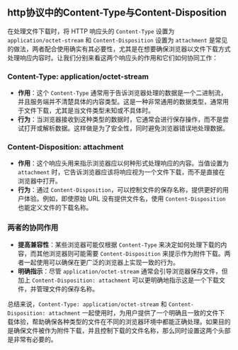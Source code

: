 ## http协议中的Content-Type与Content-Disposition

在处理文件下载时，将 HTTP 响应头的 `Content-Type` 设置为 `application/octet-stream` 和 `Content-Disposition` 设置为 `attachment` 是常见的做法，两者配合使用确实有其必要性，尤其是在想要确保浏览器以文件下载方式处理响应内容时。让我们分别来看这两个响应头的作用和它们如何协同工作：

### Content-Type: application/octet-stream

-   **作用**：这个 `Content-Type` 通常用于告诉浏览器处理的数据是一个二进制流，并且服务端并不清楚具体的内容类型。这是一种非常通用的数据类型，通常用于文件下载，尤其是当文件类型未知或不具体时。
-   **行为**：当浏览器接收到这种类型的数据时，它通常会进行保存操作，而不是尝试打开或解析数据。这样做是为了安全性，同时避免浏览器错误地处理数据。

### Content-Disposition: attachment

-   **作用**：这个响应头用来指示浏览器应以何种形式处理响应的内容。当值设置为 `attachment` 时，它告诉浏览器应该将响应视为一个文件下载，而不是直接在浏览器中打开。
-   **行为**：通过 `Content-Disposition`，可以控制文件的保存名称，提供更好的用户体验。例如，即使原始 URL 没有提供文件名，使用 `Content-Disposition` 也能定义文件的下载名称。

### 两者的协同作用

-   **提高兼容性**：某些浏览器可能仅根据 `Content-Type` 来决定如何处理下载的内容，而其他浏览器则可能需要 `Content-Disposition` 来提示作为附件下载。两者一起使用可以确保在更广泛的浏览器上实现一致的行为。
-   **明确指示**：尽管 `application/octet-stream` 通常会引导浏览器保存文件，但加上 `Content-Disposition: attachment` 可以更明确地指示这是一个下载文件，并管理文件的保存名称。

总结来说，`Content-Type: application/octet-stream` 和 `Content-Disposition: attachment` 一起使用时，为用户提供了一个明确且一致的文件下载体验，帮助确保各种类型的文件在不同的浏览器环境中都能正确处理。如果目的是确保文件被作为附件下载，并且控制下载的文件名称，那么同时设置这两个头部是非常有必要的。
